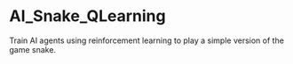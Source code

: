 # AI_Snake_QLearning
Train AI agents using reinforcement learning to play a simple version of the game snake.
